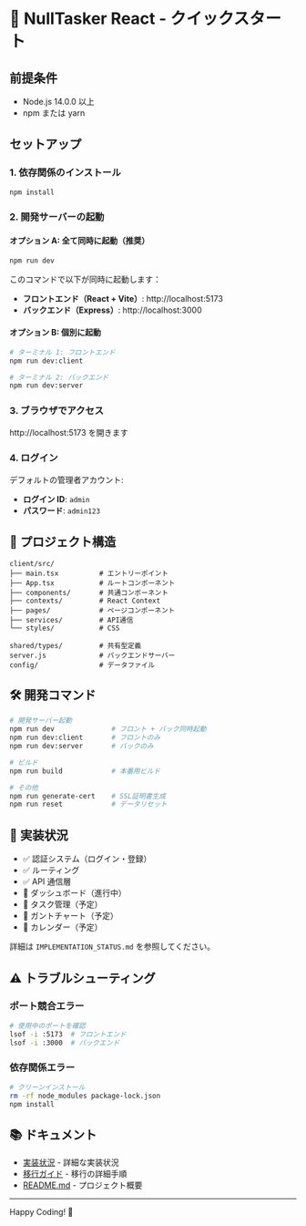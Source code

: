 # 🚀 NullTasker React - クイックスタート

## 前提条件

- Node.js 14.0.0 以上
- npm または yarn

## セットアップ

### 1. 依存関係のインストール

```bash
npm install
```

### 2. 開発サーバーの起動

#### オプション A: 全て同時に起動（推奨）

```bash
npm run dev
```

このコマンドで以下が同時に起動します：

- **フロントエンド（React + Vite）**: http://localhost:5173
- **バックエンド（Express）**: http://localhost:3000

#### オプション B: 個別に起動

```bash
# ターミナル 1: フロントエンド
npm run dev:client

# ターミナル 2: バックエンド
npm run dev:server
```

### 3. ブラウザでアクセス

http://localhost:5173 を開きます

### 4. ログイン

デフォルトの管理者アカウント:

- **ログイン ID**: `admin`
- **パスワード**: `admin123`

## 📁 プロジェクト構造

```
client/src/
├── main.tsx          # エントリーポイント
├── App.tsx           # ルートコンポーネント
├── components/       # 共通コンポーネント
├── contexts/         # React Context
├── pages/            # ページコンポーネント
├── services/         # API通信
└── styles/           # CSS

shared/types/         # 共有型定義
server.js             # バックエンドサーバー
config/               # データファイル
```

## 🛠️ 開発コマンド

```bash
# 開発サーバー起動
npm run dev              # フロント + バック同時起動
npm run dev:client       # フロントのみ
npm run dev:server       # バックのみ

# ビルド
npm run build            # 本番用ビルド

# その他
npm run generate-cert    # SSL証明書生成
npm run reset            # データリセット
```

## 🎯 実装状況

- ✅ 認証システム（ログイン・登録）
- ✅ ルーティング
- ✅ API 通信層
- 🚧 ダッシュボード（進行中）
- 📅 タスク管理（予定）
- 📅 ガントチャート（予定）
- 📅 カレンダー（予定）

詳細は `IMPLEMENTATION_STATUS.md` を参照してください。

## ⚠️ トラブルシューティング

### ポート競合エラー

```bash
# 使用中のポートを確認
lsof -i :5173  # フロントエンド
lsof -i :3000  # バックエンド
```

### 依存関係エラー

```bash
# クリーンインストール
rm -rf node_modules package-lock.json
npm install
```

## 📚 ドキュメント

- [実装状況](./IMPLEMENTATION_STATUS.md) - 詳細な実装状況
- [移行ガイド](./MIGRATION.md) - 移行の詳細手順
- [README.md](./README.md) - プロジェクト概要

---

Happy Coding! 🎉
